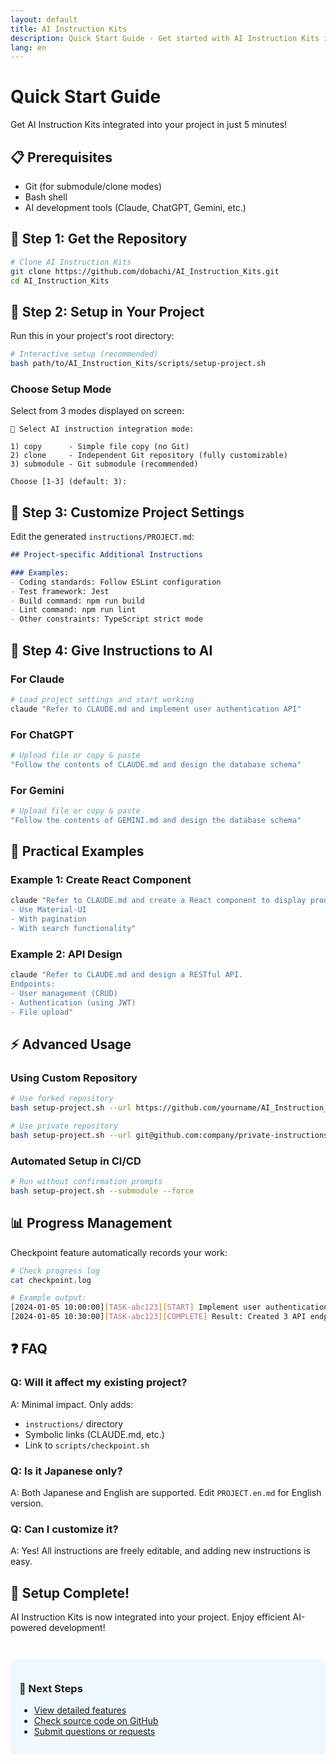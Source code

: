 ```yaml
---
layout: default
title: AI Instruction Kits
description: Quick Start Guide - Get started with AI Instruction Kits in 5 minutes
lang: en
---
```


# Quick Start Guide

Get AI Instruction Kits integrated into your project in just 5 minutes!

## 📋 Prerequisites

- Git (for submodule/clone modes)
- Bash shell
- AI development tools (Claude, ChatGPT, Gemini, etc.)

## 🚀 Step 1: Get the Repository

```bash
# Clone AI Instruction Kits
git clone https://github.com/dobachi/AI_Instruction_Kits.git
cd AI_Instruction_Kits
```

## 🔧 Step 2: Setup in Your Project

Run this in your project's root directory:

```bash
# Interactive setup (recommended)
bash path/to/AI_Instruction_Kits/scripts/setup-project.sh
```

### Choose Setup Mode

Select from 3 modes displayed on screen:

```
🎯 Select AI instruction integration mode:

1) copy      - Simple file copy (no Git)
2) clone     - Independent Git repository (fully customizable)
3) submodule - Git submodule (recommended)

Choose [1-3] (default: 3): 
```

## 📝 Step 3: Customize Project Settings

Edit the generated `instructions/PROJECT.md`:

```markdown
## Project-specific Additional Instructions

### Examples:
- Coding standards: Follow ESLint configuration
- Test framework: Jest
- Build command: npm run build
- Lint command: npm run lint
- Other constraints: TypeScript strict mode
```

## 💬 Step 4: Give Instructions to AI

### For Claude
```bash
# Load project settings and start working
claude "Refer to CLAUDE.md and implement user authentication API"
```

### For ChatGPT
```bash
# Upload file or copy & paste
"Follow the contents of CLAUDE.md and design the database schema"
```

### For Gemini
```bash
# Upload file or copy & paste
"Follow the contents of GEMINI.md and design the database schema"
```

## 🎯 Practical Examples

### Example 1: Create React Component
```bash
claude "Refer to CLAUDE.md and create a React component to display product list.
- Use Material-UI
- With pagination
- With search functionality"
```

### Example 2: API Design
```bash
claude "Refer to CLAUDE.md and design a RESTful API.
Endpoints:
- User management (CRUD)
- Authentication (using JWT)
- File upload"
```

## ⚡ Advanced Usage

### Using Custom Repository

```bash
# Use forked repository
bash setup-project.sh --url https://github.com/yourname/AI_Instruction_Kits.git --clone

# Use private repository
bash setup-project.sh --url git@github.com:company/private-instructions.git --submodule
```

### Automated Setup in CI/CD

```bash
# Run without confirmation prompts
bash setup-project.sh --submodule --force
```

## 📊 Progress Management

Checkpoint feature automatically records your work:

```bash
# Check progress log
cat checkpoint.log

# Example output:
[2024-01-05 10:00:00][TASK-abc123][START] Implement user authentication API (estimated 5 steps)
[2024-01-05 10:30:00][TASK-abc123][COMPLETE] Result: Created 3 API endpoints, 15 tests
```

## ❓ FAQ

### Q: Will it affect my existing project?
A: Minimal impact. Only adds:
- `instructions/` directory
- Symbolic links (CLAUDE.md, etc.)
- Link to `scripts/checkpoint.sh`

### Q: Is it Japanese only?
A: Both Japanese and English are supported. Edit `PROJECT.en.md` for English version.

### Q: Can I customize it?
A: Yes! All instructions are freely editable, and adding new instructions is easy.

## 🎉 Setup Complete!

AI Instruction Kits is now integrated into your project.
Enjoy efficient AI-powered development!

<div style="margin-top: 3em; padding: 1em; background-color: #f0f8ff; border-radius: 8px;">
  <h3>🚀 Next Steps</h3>
  <ul>
    <li><a href="features">View detailed features</a></li>
    <li><a href="https://github.com/dobachi/AI_Instruction_Kits">Check source code on GitHub</a></li>
    <li><a href="https://github.com/dobachi/AI_Instruction_Kits/issues">Submit questions or requests</a></li>
  </ul>
</div>